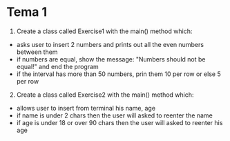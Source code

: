 # Tema 1
1. Create a class called Exercise1 with the main() method which:
- asks user to insert 2 numbers and prints out all the even numbers between them
- if numbers are equal, show the message: "Numbers should not be equal!" and end the program
- if the interval has more than 50 numbers, prin them 10 per row or else 5 per row

2. Create a class called Exercise2 with the main() method which:
- allows user to insert from terminal his name, age
- if name is under 2 chars then the user will asked to reenter the name
- if age is under 18 or over 90 chars then the user will asked to reenter his age